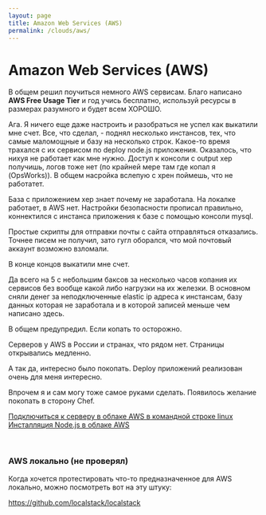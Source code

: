 ```yaml
---
layout: page
title: Amazon Web Services (AWS)
permalink: /clouds/aws/
---
```


# Amazon Web Services (AWS)

В общем решил поучиться немного AWS сервисам. Благо написано **AWS Free Usage Tier** и год учись бесплатно, используй ресурсы в размерах разумного и будет всем ХОРОШО.

Ага. Я ничего еще даже настроить и разобраться не успел как выкатили мне счет. Все, что сделал, - поднял несколько инстансов, тех, что самые маломощные и базу на несколько строк. Какое-то время трахался с их сервисом по deploy node.js приложения. Оказалось, что нихуя не работает как мне нужно. Доступ к консоли с output хер получишь, логов тоже нет (по крайней мере там где копал я (OpsWorks)). В общем насройка вслепую с хрен поймешь, что не работатет.

База с приложением хер знает почему не заработала. На локалке работает, в AWS нет. Настройки безопасности прописал правильно, коннектился с инстанса приложения к базе с помощью консоли mysql.

Простые скрипты для отправки почты с сайта отправляться отказались. Точнее писем не получил, зато гугл оборался, что мой почтовый аккаунт возможно взломали.

В конце концов выкатили мне счет.

Да всего на 5 с небольшим баксов за несколько часов копания их сервисов без вообще какой либо нагрузки на их железки. В основном сняли денег за неподключенные elastic ip адреса к инстансам, базу данных которая не заработала и в которой записей меньше чем написано здесь.

В общем предупредил. Если копать то осторожно.

Серверов у AWS в России и странах, что рядом нет. Страницы открывались медленно.

А так да, интересно было покопать. Deploy приложений реализован очень для меня интересно.

Впрочем я и сам могу тоже самое руками сделать. Появилось желание покопать в сторону Chef.

[Подключиться к серверу в облаке AWS в командной строке linux](/clouds/aws/connect-to-server/)  
[Инсталляция Node.js в облаке AWS](/clouds/aws/nodejs-server/)

<br/>

### AWS локально (не проверял)

Когда хочется протестировать что-то предназначенное для AWS локально, можно посмотреть вот на эту штуку:

https://github.com/localstack/localstack
